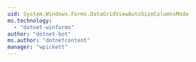 ```yaml
---
uid: System.Windows.Forms.DataGridViewAutoSizeColumnsMode
ms.technology: 
  - "dotnet-winforms"
author: "dotnet-bot"
ms.author: "dotnetcontent"
manager: "wpickett"
---
```

